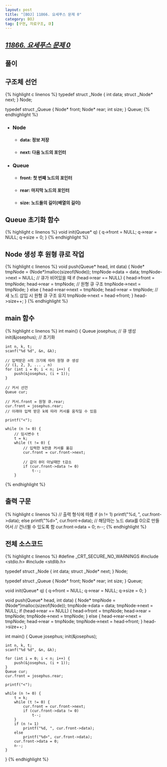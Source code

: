 ```yaml
---
layout: post
title: "[BOJ] 11866. 요세푸스 문제 0"
category: BOJ
tag: [구현, 자료구조, 큐]
---
```


## **_[11866. 요세푸스 문제 0](https://icpc.me/11866)_**

## 풀이

<!-- {% highlight c linenos %}
{% endhighlight %} -->
## 구조체 선언
{% highlight c linenos %}
typedef struct _Node {
    int data;
    struct _Node* next;
} Node;

typedef struct _Queue {
    Node* front;
    Node* rear;
    int size;
} Queue;
{% endhighlight %}

* ### Node
    * #### data: 정보 저장
    * #### next: 다음 노드의 포인터
* ### Queue
    * #### front: 첫 번째 노드의 포인터
    * #### rear: 마지막 노드의 포인터
    * #### size: 노드들의 길이(배열의 길이)

## Queue 초기화 함수
{% highlight c linenos %}
void init(Queue* q) {
    q->front = NULL;
    q->rear = NULL;
    q->size = 0;
}
{% endhighlight %}

## Node 생성 후 원형 큐로 작업
{% highlight c linenos %}
void push(Queue* head, int data) {
    Node* tmpNode = (Node*)malloc(sizeof(Node));
    tmpNode->data = data;
    tmpNode->next = NULL;
    // 큐가 비어있을 때
    if (head->rear == NULL) {
        head->front = tmpNode;
        head->rear = tmpNode;
        // 원형 큐 구조
        tmpNode->next = tmpNode;
    }
    else {
        head->rear->next = tmpNode;
        head->rear = tmpNode;
        // 새 노드 삽입 시 원형 큐 구조 유지
        tmpNode->next = head->front;
    }
    head->size++;
}
{% endhighlight %}

## main 함수
{% highlight c linenos %}
int main() {
    Queue josephus;     // 큐 생성
    init(&josephus);    // 초기화

    int n, k, t;
    scanf("%d %d", &n, &k);

    // 입력받은 n의 크기에 따라 원형 큐 생성
    // (1, 2, 3, ... , n)
    for (int i = 0; i < n; i++) {
        push(&josephus, (i + 1));
    }
    
    // 커서 선언
    Queue cur;

    // 커서.front = 원형 큐.rear;
    cur.front = josephus.rear;
    // 이래야 입력 받은 k에 따라 커서를 움직일 수 있음

    printf("<");

    while (n != 0) {
        // 임시변수 t
        t = k;
        while (t != 0) {
            // 입력한 k만큼 커서를 옮김
            cur.front = cur.front->next;

            // 값이 0이 아닐때만 t감소
            if (cur.front->data != 0)
                t--;
        }
{% endhighlight %}
## 출력 구문
{% highlight c linenos %}
        // 출력 형식에 따름
        if (n != 1)
            printf("%d, ", cur.front->data);
        else
            printf("%d>", cur.front->data);
        // 해당하는 노드 data를 0으로 만들어서
        // 건너뛸 수 있도록 함
        cur.front->data = 0;
        n--;
{% endhighlight %}

## 전체 소스코드
{% highlight c linenos %}
#define _CRT_SECURE_NO_WARNINGS
#include <stdio.h>
#include <stdlib.h>

typedef struct _Node {
    int data;
    struct _Node* next;
} Node;

typedef struct _Queue {
    Node* front;
    Node* rear;
    int size;
} Queue;

void init(Queue* q) {
    q->front = NULL;
    q->rear = NULL;
    q->size = 0;
}

void push(Queue* head, int data) {
    Node* tmpNode = (Node*)malloc(sizeof(Node));
    tmpNode->data = data;
    tmpNode->next = NULL;
    if (head->rear == NULL) {
        head->front = tmpNode;
        head->rear = tmpNode;
        tmpNode->next = tmpNode;
    }
    else {
        head->rear->next = tmpNode;
        head->rear = tmpNode;
        tmpNode->next = head->front;
    }
    head->size++;
}

int main() {
    Queue josephus;
    init(&josephus);

    int n, k, t;
    scanf("%d %d", &n, &k);

    for (int i = 0; i < n; i++) {
        push(&josephus, (i + 1));
    }
    Queue cur;
    cur.front = josephus.rear;

    printf("<");

    while (n != 0) {
        t = k;
        while (t != 0) {
            cur.front = cur.front->next;
            if (cur.front->data != 0)
                t--;
        }
        if (n != 1)
            printf("%d, ", cur.front->data);
        else
            printf("%d>", cur.front->data);
        cur.front->data = 0;
        n--;
    }
}
{% endhighlight %}